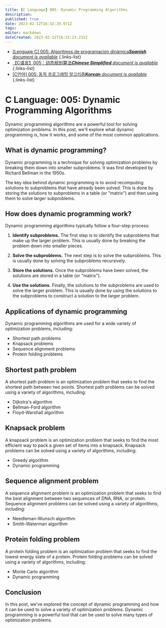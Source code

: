 ```yaml
---
title: [C Language] 005: Dynamic Programming Algorithms
description: 
published: true
date: 2023-02-12T16:32:29.971Z
tags: 
editor: markdown
dateCreated: 2023-02-12T16:32:23.215Z
---
```


- [[Lenguaje C] 005: Algoritmos de programación dinámica***Spanish** document is available*](/es/Knowledge-base/Algorithm/c-language-005-dynamic-programming-algorithms)
{.links-list}
- [【C语言】005：动态规划算法***Chinese Simplified** document is available*](/zh/Knowledge-base/Algorithm/c-language-005-dynamic-programming-algorithms)
{.links-list}
- [[C언어] 005: 동적 프로그래밍 알고리즘***Korean** document is available*](/ko/Knowledge-base/Algorithm/c-language-005-dynamic-programming-algorithms)
{.links-list}


# C Language: 005: Dynamic Programming Algorithms

Dynamic programming algorithms are a powerful tool for solving optimization problems. In this post, we'll explore what dynamic programming is, how it works, and some of the most common applications.

## What is dynamic programming?

Dynamic programming is a technique for solving optimization problems by breaking them down into smaller subproblems. It was first developed by Richard Bellman in the 1950s.

The key idea behind dynamic programming is to avoid recomputing solutions to subproblems that have already been solved. This is done by storing the solutions to subproblems in a table (or "matrix") and then using them to solve larger subproblems.

## How does dynamic programming work?

Dynamic programming algorithms typically follow a four-step process:

1. **Identify subproblems.** The first step is to identify the subproblems that make up the larger problem. This is usually done by breaking the problem down into smaller pieces.

2. **Solve the subproblems.** The next step is to solve the subproblems. This is usually done by solving the subproblems recursively.

3. **Store the solutions.** Once the subproblems have been solved, the solutions are stored in a table (or "matrix").

4. **Use the solutions.** Finally, the solutions to the subproblems are used to solve the larger problem. This is usually done by using the solutions to the subproblems to construct a solution to the larger problem.

## Applications of dynamic programming

Dynamic programming algorithms are used for a wide variety of optimization problems, including:

- Shortest path problems
- Knapsack problems
- Sequence alignment problems
- Protein folding problems

## Shortest path problem

A shortest path problem is an optimization problem that seeks to find the shortest path between two points. Shortest path problems can be solved using a variety of algorithms, including:

- Dijkstra's algorithm
- Bellman-Ford algorithm
- Floyd-Warshall algorithm

## Knapsack problem

A knapsack problem is an optimization problem that seeks to find the most efficient way to pack a given set of items into a knapsack. Knapsack problems can be solved using a variety of algorithms, including:

- Greedy algorithm
- Dynamic programming

## Sequence alignment problem

A sequence alignment problem is an optimization problem that seeks to find the best alignment between two sequences of DNA, RNA, or protein. Sequence alignment problems can be solved using a variety of algorithms, including:

- Needleman-Wunsch algorithm
- Smith-Waterman algorithm

## Protein folding problem

A protein folding problem is an optimization problem that seeks to find the lowest energy state of a protein. Protein folding problems can be solved using a variety of algorithms, including:

- Monte Carlo algorithm
- Dynamic programming

## Conclusion

In this post, we've explored the concept of dynamic programming and how it can be used to solve a variety of optimization problems. Dynamic programming is a powerful tool that can be used to solve many types of optimization problems.